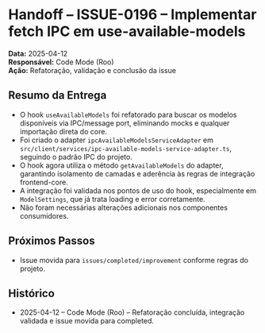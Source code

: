 # Handoff – ISSUE-0196 – Implementar fetch IPC em use-available-models

**Data:** 2025-04-12  
**Responsável:** Code Mode (Roo)  
**Ação:** Refatoração, validação e conclusão da issue

## Resumo da Entrega

- O hook `useAvailableModels` foi refatorado para buscar os modelos disponíveis via IPC/message port, eliminando mocks e qualquer importação direta do core.
- Foi criado o adapter `ipcAvailableModelsServiceAdapter` em `src/client/services/ipc-available-models-service-adapter.ts`, seguindo o padrão IPC do projeto.
- O hook agora utiliza o método `getAvailableModels` do adapter, garantindo isolamento de camadas e aderência às regras de integração frontend-core.
- A integração foi validada nos pontos de uso do hook, especialmente em `ModelSettings`, que já trata loading e error corretamente.
- Não foram necessárias alterações adicionais nos componentes consumidores.

## Próximos Passos

- Issue movida para `issues/completed/improvement` conforme regras do projeto.

## Histórico

- 2025-04-12 – Code Mode (Roo) – Refatoração concluída, integração validada e issue movida para completed.